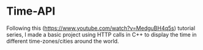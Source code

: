 # Time-API

Following this (https://www.youtube.com/watch?v=MedguBH4q5s) tutorial series, 
I made a basic project using HTTP calls in C++ to display the time in different time-zones/cities around the world. 
